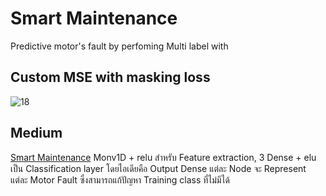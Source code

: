 # Smart Maintenance 
 Predictive motor's fault by perfoming Multi label with 
## Custom MSE with masking loss 
![18](https://user-images.githubusercontent.com/44425803/163683731-0fe09657-a243-4d6e-b4be-52deb123c0e8.png)

## Medium
[Smart Maintenance](https://medium.com/@pawito236/smart-maintenance-918be0e2d915) Monv1D + relu สำหรับ Feature extraction, 3 Dense + elu เป็น Classification layer โดยไอเดียคือ Output Dense แต่ละ Node จะ Represent แต่ละ Motor Fault ซึ่งสามารถแก้ปัญหา Training class ที่ไม่มีได้
